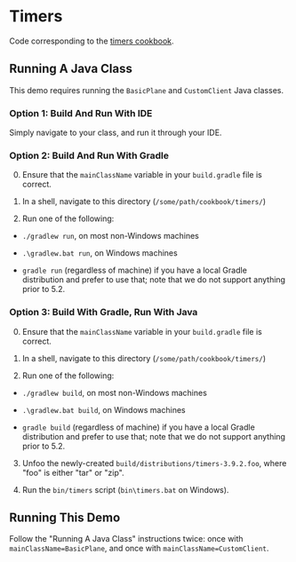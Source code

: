 # Timers

Code corresponding to the [timers cookbook](https://swim.dev/tutorials/timers/).

## Running A Java Class

This demo requires running the `BasicPlane` and `CustomClient` Java classes.

### Option 1: Build And Run With IDE

Simply navigate to your class, and run it through your IDE.

### Option 2: Build And Run With Gradle

0. Ensure that the `mainClassName` variable in your `build.gradle` file is correct.

1. In a shell, navigate to this directory (`/some/path/cookbook/timers/`)

2. Run one of the following:

  - `./gradlew run`, on most non-Windows machines
  
  - `.\gradlew.bat run`, on Windows machines

  - `gradle run` (regardless of machine) if you have a local Gradle distribution and prefer to use that; note that we do not support anything prior to 5.2.

### Option 3: Build With Gradle, Run With Java

0. Ensure that the `mainClassName` variable in your `build.gradle` file is correct.

1. In a shell, navigate to this directory (`/some/path/cookbook/timers/`)

2. Run one of the following:

  - `./gradlew build`, on most non-Windows machines
  
  - `.\gradlew.bat build`, on Windows machines

  - `gradle build` (regardless of machine) if you have a local Gradle distribution and prefer to use that; note that we do not support anything prior to 5.2.

3. Unfoo the newly-created `build/distributions/timers-3.9.2.foo`, where "foo" is either "tar" or "zip".

4. Run the `bin/timers` script (`bin\timers.bat` on Windows).

## Running This Demo

Follow the "Running A Java Class" instructions twice: once with `mainClassName=BasicPlane`, and once with `mainClassName=CustomClient`.
